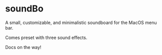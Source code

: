 # soundBo
<p>
  A small, customizable, and minimalistic soundboard for the MacOS menu bar.  
</p>
<p>
  Comes preset with three sound effects.
</p>
<p>
  Docs on the way!
</p>
